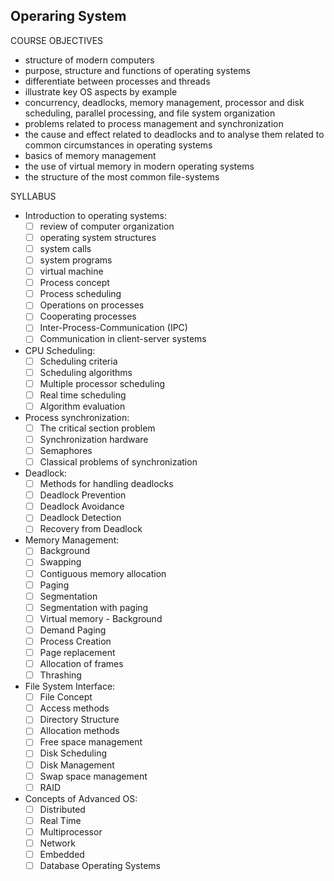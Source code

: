 
## Operaring System
 
COURSE OBJECTIVES
- structure of modern computers
- purpose, structure and functions of operating systems
- differentiate between processes and threads
- illustrate key OS aspects by example
- concurrency, deadlocks, memory management, processor and disk scheduling, parallel processing, and file system organization
- problems related to process management and synchronization
- the cause and effect related to deadlocks and to analyse them related to common circumstances in operating systems
- basics of memory management
- the use of virtual memory in modern operating systems
- the structure of the most common file-systems

SYLLABUS
- Introduction to operating systems: 
  - [ ] review of computer organization 
  - [ ] operating system structures 
  - [ ] system calls 
  - [ ] system programs 
  - [ ] virtual machine
  - [ ] Process concept 
  - [ ] Process scheduling 
  - [ ] Operations on processes 
  - [ ] Cooperating processes 
  - [ ] Inter-Process-Communication (IPC) 
  - [ ] Communication in client-server systems

- CPU Scheduling: 
  - [ ] Scheduling criteria 
  - [ ] Scheduling algorithms 
  - [ ] Multiple processor scheduling 
  - [ ] Real time scheduling 
  - [ ] Algorithm evaluation

- Process synchronization: 
  - [ ] The critical section problem 
  - [ ] Synchronization hardware 
  - [ ] Semaphores 
  - [ ] Classical problems of synchronization

- Deadlock: 
  - [ ] Methods for handling deadlocks 
  - [ ] Deadlock Prevention 
  - [ ] Deadlock Avoidance 
  - [ ] Deadlock Detection
  - [ ] Recovery from Deadlock

- Memory Management: 
  - [ ] Background 
  - [ ] Swapping 
  - [ ] Contiguous memory allocation 
  - [ ] Paging
  - [ ] Segmentation 
  - [ ] Segmentation with paging 
  - [ ] Virtual memory - Background 
  - [ ] Demand Paging 
  - [ ] Process Creation 
  - [ ] Page replacement 
  - [ ] Allocation of frames 
  - [ ] Thrashing

- File System Interface: 
  - [ ] File Concept 
  - [ ] Access methods 
  - [ ] Directory Structure 
  - [ ] Allocation methods 
  - [ ] Free space management 
  - [ ] Disk Scheduling 
  - [ ] Disk Management 
  - [ ] Swap space management 
  - [ ] RAID

- Concepts of Advanced OS: 
  - [ ] Distributed 
  - [ ] Real Time 
  - [ ] Multiprocessor 
  - [ ] Network 
  - [ ] Embedded 
  - [ ] Database Operating Systems
